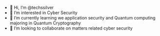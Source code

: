 - 👋 Hi, I’m @techssilver
- 👀 I’m interested in  Cyber Security
- 🌱 I’m currently learning we application security and Quantum computing majoring in Quantum Cryptography
- 💞️ I’m looking to collaborate on matters related cyber security
  

<!---
techssilver/techssilver is a ✨ special ✨ repository because its `README.md` (this file) appears on your GitHub profile.
You can click the Preview link to take a look at your changes.
--->
